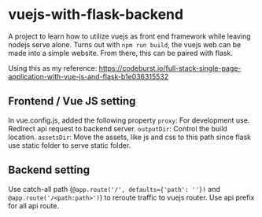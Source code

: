 # vuejs-with-flask-backend

A project to learn how to utilize vuejs as front end framework while leaving nodejs serve alone. Turns out with `npm run build`, the vuejs web can be made into a simple website. From there, this can be paired with flask.

Using this as my reference: https://codeburst.io/full-stack-single-page-application-with-vue-js-and-flask-b1e036315532

## Frontend / Vue JS setting

In vue.config.js, added the following property
`proxy`: For development use. Redirect api request to backend server.
`outputDir`: Control the build location.
`assetsDir`: Move the assets, like js and css to this path since flask use static folder to serve static folder.

## Backend setting

Use catch-all path (`@app.route('/', defaults={'path': ''})` and `@app.route('/<path:path>')`) to reroute traffic to vuejs router.
Use api prefix for all api route.